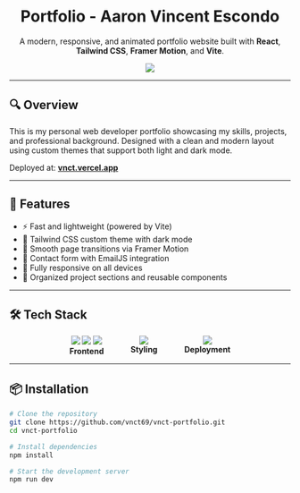 <h1 align="center">Portfolio - Aaron Vincent Escondo</h1>
<p align="center">
  A modern, responsive, and animated portfolio website built with <b>React</b>, <b>Tailwind CSS</b>, <b>Framer Motion</b>, and <b>Vite</b>.
</p>

<p align="center">
  <a href="https://www.linkedin.com/in/vnct/" target="_blank">
    <img src="https://img.shields.io/badge/LinkedIn-%230077B5.svg?style=flat&logo=linkedin&logoColor=white" />
  </a>
</p>

---

## 🔍 Overview

This is my personal web developer portfolio showcasing my skills, projects, and professional background. Designed with a clean and modern layout using custom themes that support both light and dark mode.

Deployed at: **[vnct.vercel.app](https://vnct.vercel.app)**

---

## 🚀 Features

- ⚡️ Fast and lightweight (powered by Vite)
- 🎨 Tailwind CSS custom theme with dark mode
- 🎥 Smooth page transitions via Framer Motion
- 📨 Contact form with EmailJS integration
- 📱 Fully responsive on all devices
- 📁 Organized project sections and reusable components

---

## 🛠 Tech Stack

<div style="display: flex; justify-content: center; gap: 3rem; flex-wrap: wrap;">

  <!-- Frontend -->
  <div style="text-align: center;">
    <img src="https://img.shields.io/badge/React-20232A?style=for-the-badge&logo=react&logoColor=61DAFB" />
    <img src="https://img.shields.io/badge/TailwindCSS-06B6D4?style=for-the-badge&logo=tailwindcss&logoColor=white" />
    <img src="https://img.shields.io/badge/Framer%20Motion-0055FF?style=for-the-badge&logo=framer&logoColor=white" />
    <div><strong>Frontend</strong></div>
  </div>

  <!-- Styling -->
  <div style="text-align: center;">
    <img src="https://img.shields.io/badge/Tailwind%20Themes-38B2AC?style=for-the-badge&logo=tailwindcss&logoColor=white" />
    <div><strong>Styling</strong></div>
  </div>

  <!-- Deployment -->
  <div style="text-align: center;">
    <img src="https://img.shields.io/badge/Vercel-000?style=for-the-badge&logo=vercel&logoColor=white" />
    <div><strong>Deployment</strong></div>
  </div>

</div>


---

## 📦 Installation

```bash
# Clone the repository
git clone https://github.com/vnct69/vnct-portfolio.git
cd vnct-portfolio

# Install dependencies
npm install

# Start the development server
npm run dev
